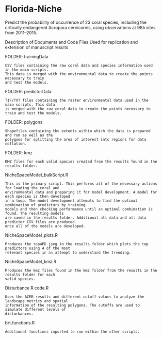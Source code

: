 # Florida-Niche
Predict the probability of occurrence of 23 coral species, including the critically endangered Acropora cervicornis, using observations at 985 sites from 2011–2015. 

Description of Documents and Code Files
	Used for replication and extension of manuscript results
	
	
	
FOLDER: trainingData
	
	CSV files containing the raw coral data and species information used in the main scripts. 
	This data is merged with the environmental data to create the points necessary to train
	and test the models.
	
	
	
FOLDER: predictorData

	TIF/TXT files containing the raster environmental data used in the main scripts. This data
	is merged with the raw coral data to create the points necessary to train and test the models.
	
	
	
FOLDER: polygons

	Shapefiles containing the extents within which the data is prepared and run as well as the
	polygons for splitting the area of interest into regions for data collation.
	
	
FOLDER: kmz

	KMZ files for each valid species created from the results found in the results folder.
	
	
	
NicheSpaceModel_bulkScript.R
	
	This is the primary script. This performs all of the necessary actions for loading the coral and
	environmental data and preparing it for model development. A model for each species is then developed
	in a loop. The model development attempts to find the optimal combination of predictors by training
	models and then checking performance until an optimal combination is found. The resulting models
	are saved in the results folder. Additional all data and all data predictor CSV files are produced
	once all of the models are developed.



NicheSpaceModel_plots.R

	Produces the top4PD jpeg in the results folder which plots the top predictors using 4 of the most
	relevant species in an attempt to understand the trending.
	
	
	
NicheSpaceModel_kmz.R

	Produces the kmz files found in the kmz folder from the results in the results folder for each
	valid species.



Disturbance R code.R

	Uses the ACER results and different cutoff values to analyze the landscape metrics and spatial
	information of the resulting polygons. The cutoffs are used to simulate different levels of
	disturbances.



brt.functions.R

	Additional functions imported to run within the other scripts.
